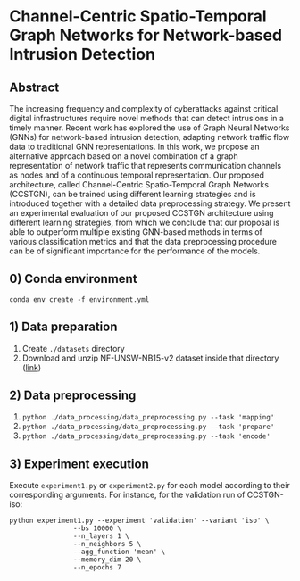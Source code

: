 # Channel-Centric Spatio-Temporal Graph Networks for Network-based Intrusion Detection

## Abstract 

The increasing frequency and complexity of cyberattacks against critical digital infrastructures require novel methods that can detect intrusions in a timely manner. Recent work has explored the use of Graph Neural Networks (GNNs) for network-based intrusion detection, adapting network traffic flow data to traditional GNN representations. In this work, we propose an alternative approach based on a novel combination of a graph representation of network traffic that represents communication channels as nodes and of a continuous temporal representation. 
Our proposed architecture, called Channel-Centric Spatio-Temporal Graph Networks (CCSTGN), can be trained using different learning strategies and is introduced together with a detailed data preprocessing strategy.
We present an experimental evaluation of our proposed CCSTGN architecture using different learning strategies, from which we conclude that our proposal is able to outperform multiple existing GNN-based methods in terms of various classification metrics and that the data preprocessing procedure can be of significant importance for the performance of the models.

## 0) Conda environment

`conda env create -f environment.yml`

## 1) Data preparation

1. Create `./datasets` directory
2. Download and unzip NF-UNSW-NB15-v2 dataset inside that directory ([link](https://rdm.uq.edu.au/files/8c6e2a00-ef9c-11ed-827d-e762de186848))

## 2) Data preprocessing

1. `python ./data_processing/data_preprocessing.py --task 'mapping'`
2. `python ./data_processing/data_preprocessing.py --task 'prepare'`
3. `python ./data_processing/data_preprocessing.py --task 'encode'`

## 3) Experiment execution

Execute `experiment1.py` or `experiment2.py` for each model according to their corresponding arguments. For instance, for the validation run of CCSTGN-iso:

```
python experiment1.py --experiment 'validation' --variant 'iso' \
                --bs 10000 \
                --n_layers 1 \
                --n_neighbors 5 \
                --agg_function 'mean' \
                --memory_dim 20 \
                --n_epochs 7
```
